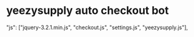# yeezysupply auto checkout bot
 "js": ["jquery-3.2.1.min.js", "checkout.js", "settings.js", "yeezysupply.js"],
